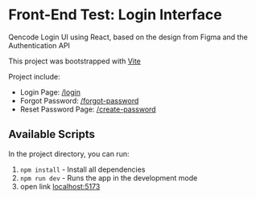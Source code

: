 # Front-End Test: Login Interface
Qencode Login UI using React, based on the design from Figma and the Authentication API

This project was bootstrapped with [Vite](https://vitejs.dev/)

Project include:
- Login Page: [/login](https://main--phrabovets-qencode-test.netlify.app/login)
- Forgot Password:  [/forgot-password](https://main--phrabovets-qencode-test.netlify.app/forgot-password)
- Reset Password Page: [/create-password](https://main--phrabovets-qencode-test.netlify.app/forgot-password)

## Available Scripts
In the project directory, you can run:

1. `npm install` - Install all dependencies
2. `npm run dev` - Runs the app in the development mode
3. open link [localhost:5173](http://localhost:5173/)
